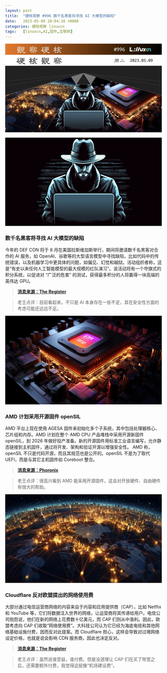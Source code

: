 ```yaml
---
layout: post
title:	"硬核观察 #996 数千名黑客将寻找 AI 大模型的缺陷"
date:	2023-05-09 20:04:16 +0800 
categories:	硬核观察 linuxcn 
tags:	[linuxcn,AI,固件,互联网]
---
```



![](/Asserts/Images/album/202305/09/200310qwb7gs0ww3wils3l.jpg)


![](/Asserts/Images/album/202305/09/200321bzd7da0eme0rxmrr.jpg)


### 数千名黑客将寻找 AI 大模型的缺陷


今年的 DEF CON 将于 8 月在美国拉斯维加斯举行，期间将邀请数千名黑客对合作的 AI 服务，如 OpenAI、谷歌等的大型语言模型中寻找缺陷，比如代码中的传统错误，以及机器学习中更具体的问题，如偏见、幻觉和越狱。活动组织者称，这是“有史以来任何人工智能模型的最大规模的红队演习”。该活动将有一个夺旗式的积分系统，以促进对 “广泛的危害” 的测试，获得最多积分的人将赢得一块高端的英伟达 GPU。



> 
> **[消息来源：The Register](https://www.theregister.com/2023/05/06/ai_hacking_defcon/)**
> 
> 
> 



> 
> 老王点评：目前看起来，不只是 AI 本身存在一些不足，其在安全性方面的考虑可能还远远不足。
> 
> 
> 


![](/Asserts/Images/album/202305/09/200333pkftaja97fzxll79.jpg)


### AMD 计划采用开源固件 openSIL


AMD 平台上现在使用 AGESA 固件来初始化多个子系统，其中包括处理器核心、芯片组和内存。AMD 计划在整个 AMD CPU 产品堆栈中采用开源新固件 openSIL，到 2026 年做好投产准备。新的开源固件用标准工业语言编写，允许静态链接到主机固件，通过将开发、架构和验证开源以增强安全性。 AMD 称，openSIL 不只是代码开源，而且其规范也是公开的。openSIL 不是为了取代 UEFI，而是与其它主机固件如 Coreboot 整合。



> 
> **[消息来源：Phoronix](https://www.phoronix.com/news/AMD-openSIL-Replace-AGESA)**
> 
> 
> 



> 
> 老王点评：很高兴看到 AMD 能采用开源固件，这会对开放硬件、自由硬件有很大的帮助。
> 
> 
> 


![](/Asserts/Images/album/202305/09/200400gm9hf7qt8pt8hqft.jpg)


### Cloudflare 反对欧盟提出的网络使用费


大部分通过电信运营商网络的内容来自于内容和应用提供商（CAP），比如 Netflix 和 YouTube 等，它们将数据注入世界的网络，让运营商将其传递给用户。电信公司抱怨说，他们在新的网络上花费数十亿美元，而 CAP 们则从中渔利。因此，欧盟考虑向 CAP 们收取“网络使用费”。大科技公司认为它已经为海底电缆和其他网络基础设施付费，因而反对此提案。而 Cloudflare 担心，这样会导致对过境网络设定价格，也就是说会影响 CDN 服务商，因此也决定反对。



> 
> **[消息来源：The Register](https://www.theregister.com/2023/05/09/cloudflare_opposes_europes_network_usage_charges/)**
> 
> 
> 



> 
> 老王点评：虽然说谁受益，谁付费。但是没道理让 CAP 们在买了带宽之后，还需要额外付费，我觉得这挺像“机场建设费”。
> 
> 
>
